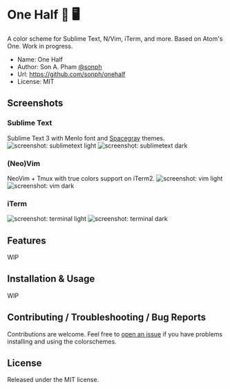 # One Half 🎨 🖥

A color scheme for Sublime Text, N/Vim, iTerm, and more. Based on Atom's One. Work in progress.

- Name: One Half
- Author: Son A. Pham [@sonph](http://github.com/sonph)
- Url: https://github.com/sonph/onehalf
- License: MIT


## Screenshots

### Sublime Text
Sublime Text 3 with Menlo font and [Spacegray](https://github.com/kkga/spacegray) themes.
![screenshot: sublimetext light](https://raw.githubusercontent.com/sonph/onehalf/master/screenshots/sublimetext_light.png)
![screenshot: sublimetext dark](https://raw.githubusercontent.com/sonph/onehalf/master/screenshots/sublimetext_dark.png)

### (Neo)Vim
NeoVim + Tmux with true colors support on iTerm2.
![screenshot: vim light](https://raw.githubusercontent.com/sonph/onehalf/master/screenshots/vim_light.png)
![screenshot: vim dark](https://raw.githubusercontent.com/sonph/onehalf/master/screenshots/vim_dark.png)

### iTerm
![screenshot: terminal light](https://raw.githubusercontent.com/sonph/onehalf/master/screenshots/terminal_light.png)
![screenshot: terminal dark](https://raw.githubusercontent.com/sonph/onehalf/master/screenshots/terminal_dark.png)

## Features
WIP


## Installation & Usage
WIP


## Contributing / Troubleshooting / Bug Reports
Contributions are welcome. Feel free to [open an issue](https://github.com/sonph/onehalf/issues/new)
if you have problems installing and using the colorschemes.


## License
Released under the MIT license.